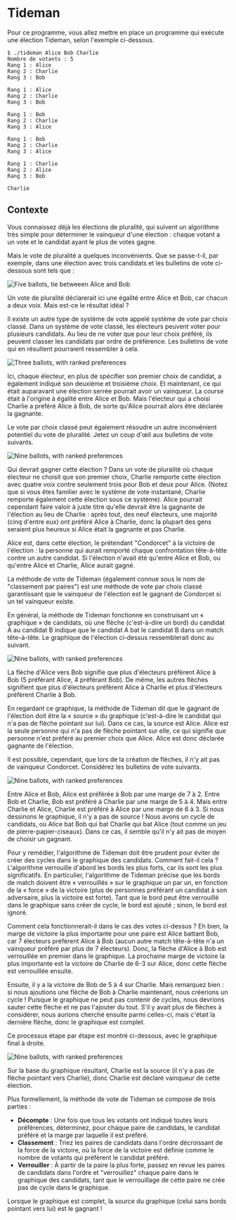 Tideman
=======

Pour ce programme, vous allez mettre en place un programme qui exécute une élection Tideman, selon l'exemple ci-dessous.

    $ ./tideman Alice Bob Charlie
    Nombre de votants : 5
    Rang 1 : Alice
    Rang 2 : Charlie
    Rang 3 : Bob
    
    Rang 1 : Alice
    Rang 2 : Charlie
    Rang 3 : Bob
    
    Rang 1 : Bob
    Rang 2 : Charlie
    Rang 3 : Alice
    
    Rang 1 : Bob
    Rang 2 : Charlie
    Rang 3 : Alice
    
    Rang 1 : Charlie
    Rang 2 : Alice
    Rang 3 : Bob
    
    Charlie
    

Contexte
----------

Vous connaissez déjà les élections de pluralité, qui suivent un algorithme très simple pour déterminer le vainqueur d'une élection : chaque votant a un vote et le candidat ayant le plus de votes gagne.

Mais le vote de pluralité a quelques inconvénients. Que se passe-t-il, par exemple, dans une élection avec trois candidats et les bulletins de vote ci-dessous sont tels que :

![Five ballots, tie betweeen Alice and Bob](https://cs50.harvard.edu/x/2023/psets/3/fptp_ballot_1.png)

Un vote de pluralité déclarerait ici une égalité entre Alice et Bob, car chacun a deux voix. Mais est-ce le résultat idéal ?

Il existe un autre type de système de vote appelé système de vote par choix classé. Dans un système de vote classé, les électeurs peuvent voter pour plusieurs candidats. Au lieu de ne voter que pour leur choix préféré, ils peuvent classer les candidats par ordre de préférence. Les bulletins de vote qui en résultent pourraient ressembler à cela.

![Three ballots, with ranked preferences](https://cs50.harvard.edu/x/2023/psets/3/ranked_ballot_1.png)

Ici, chaque électeur, en plus de spécifier son premier choix de candidat, a également indiqué son deuxième et troisième choix. Et maintenant, ce qui était auparavant une élection serrée pourrait avoir un vainqueur. La course était à l'origine à égalité entre Alice et Bob. Mais l'électeur qui a choisi Charlie a préféré Alice à Bob, de sorte qu'Alice pourrait alors être déclarée la gagnante.

Le vote par choix classé peut également résoudre un autre inconvénient potentiel du vote de pluralité. Jetez un coup d'œil aux bulletins de vote suivants.

![Nine ballots, with ranked preferences](https://cs50.harvard.edu/x/2023/psets/3/condorcet_1.png)

Qui devrait gagner cette élection ? Dans un vote de pluralité où chaque électeur ne choisit que son premier choix, Charlie remporte cette élection avec quatre voix contre seulement trois pour Bob et deux pour Alice. (Notez que si vous êtes familier avec le système de vote instantané, Charlie remporte également cette élection sous ce système). Alice pourrait cependant faire valoir à juste titre qu'elle devrait être la gagnante de l'élection au lieu de Charlie : après tout, des neuf électeurs, une majorité (cinq d'entre eux) ont préféré Alice à Charlie, donc la plupart des gens seraient plus heureux si Alice était la gagnante et pas Charlie.

Alice est, dans cette élection, le prétendant "Condorcet" à la victoire de l'élection : la personne qui aurait remporté chaque confrontation tête-à-tête contre un autre candidat. Si l'élection n'avait été qu'entre Alice et Bob, ou qu'entre Alice et Charlie, Alice aurait gagné.

La méthode de vote de Tideman (également connue sous le nom de "classement par paires") est une méthode de vote par choix classé garantissant que le vainqueur de l'élection est le gagnant de Condorcet si un tel vainqueur existe.

En général, la méthode de Tideman fonctionne en construisant un « graphique » de candidats, où une flèche (c'est-à-dire un bord) du candidat A au candidat B indique que le candidat A bat le candidat B dans un match tête-à-tête. Le graphique de l'élection ci-dessus ressemblerait donc au suivant.

![Nine ballots, with ranked preferences](https://cs50.harvard.edu/x/2023/psets/3/condorcet_graph_1.png)

La flèche d'Alice vers Bob signifie que plus d'électeurs préfèrent Alice à Bob (5 préférant Alice, 4 préférant Bob). De même, les autres flèches signifient que plus d'électeurs préfèrent Alice à Charlie et plus d'électeurs préfèrent Charlie à Bob.

En regardant ce graphique, la méthode de Tideman dit que le gagnant de l'élection doit être la « source » du graphique (c'est-à-dire le candidat qui n'a pas de flèche pointant sur lui). Dans ce cas, la source est Alice. Alice est la seule personne qui n'a pas de flèche pointant sur elle, ce qui signifie que personne n'est préféré au premier choix que Alice. Alice est donc déclarée gagnante de l'élection.

Il est possible, cependant, que lors de la création de flèches, il n'y ait pas de vainqueur Condorcet. Considérez les bulletins de vote suivants.

![Nine ballots, with ranked preferences](https://cs50.harvard.edu/x/2023/psets/3/no_condorcet_1.png)

Entre Alice et Bob, Alice est préférée à Bob par une marge de 7 à 2. Entre Bob et Charlie, Bob est préféré à Charlie par une marge de 5 à 4. Mais entre Charlie et Alice, Charlie est préféré à Alice par une marge de 6 à 3. Si nous dessinons le graphique, il n'y a pas de source ! Nous avons un cycle de candidats, où Alice bat Bob qui bat Charlie qui bat Alice (tout comme un jeu de pierre-papier-ciseaux). Dans ce cas, il semble qu'il n'y ait pas de moyen de choisir un gagnant.

Pour y remédier, l'algorithme de Tideman doit être prudent pour éviter de créer des cycles dans le graphique des candidats. Comment fait-il cela ? L'algorithme verrouille d'abord les bords les plus forts, car ils sont les plus significatifs. En particulier, l'algorithme de Tideman précise que les bords de match doivent être « verrouillés » sur le graphique un par un, en fonction de la « force » de la victoire (plus de personnes préférant un candidat à son adversaire, plus la victoire est forte). Tant que le bord peut être verrouillé dans le graphique sans créer de cycle, le bord est ajouté ; sinon, le bord est ignoré.

Comment cela fonctionnerait-il dans le cas des votes ci-dessus ? Eh bien, la marge de victoire la plus importante pour une paire est Alice battant Bob, car 7 électeurs préfèrent Alice à Bob (aucun autre match tête-à-tête n'a un vainqueur préféré par plus de 7 électeurs). Donc, la flèche d'Alice à Bob est verrouillée en premier dans le graphique. La prochaine marge de victoire la plus importante est la victoire de Charlie de 6-3 sur Alice, donc cette flèche est verrouillée ensuite.

Ensuite, il y a la victoire de Bob de 5 à 4 sur Charlie. Mais remarquez bien : si nous ajoutions une flèche de Bob à Charlie maintenant, nous créerions un cycle ! Puisque le graphique ne peut pas contenir de cycles, nous devrions sauter cette flèche et ne pas l'ajouter du tout. S'il y avait plus de flèches à considérer, nous aurions cherché ensuite parmi celles-ci, mais c'était la dernière flèche, donc le graphique est complet.

Ce processus étape par étape est montré ci-dessous, avec le graphique final à droite.

![Nine ballots, with ranked preferences](https://cs50.harvard.edu/x/2023/psets/3/lockin.png)

Sur la base du graphique résultant, Charlie est la source (il n'y a pas de flèche pointant vers Charlie), donc Charlie est déclaré vainqueur de cette élection.

Plus formellement, la méthode de vote de Tideman se compose de trois parties :

*   **Décompte** : Une fois que tous les votants ont indiqué toutes leurs préférences, déterminez, pour chaque paire de candidats, le candidat préféré et la marge par laquelle il est préféré.
*   **Classement** : Triez les paires de candidats dans l'ordre décroissant de la force de la victoire, où la force de la victoire est définie comme le nombre de votants qui préfèrent le candidat préféré.
*   **Verrouiller** : À partir de la paire la plus forte, passez en revue les paires de candidats dans l'ordre et "verrouillez" chaque paire dans le graphique des candidats, tant que le verrouillage de cette paire ne crée pas de cycle dans le graphique.

Lorsque le graphique est complet, la source du graphique (celui sans bords pointant vers lui) est le gagnant !